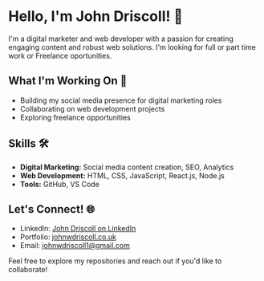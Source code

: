 # Hello, I'm John Driscoll! 👋

I'm a digital marketer and web developer with a passion for creating engaging content and robust web solutions. I'm looking for full or part time work or Freelance oportunities.

## What I'm Working On 🚀
- Building my social media presence for digital marketing roles
- Collaborating on web development projects
- Exploring freelance opportunities

## Skills 🛠️
- **Digital Marketing:** Social media content creation, SEO, Analytics
- **Web Development:** HTML, CSS, JavaScript, React.js, Node.js
- **Tools:** GitHub, VS Code

## Let's Connect! 🌐
- LinkedIn: [John Driscoll on LinkedIn](https://www.linkedin.com/in/john-driscoll-188462108/)
- Portfolio: [johnwdriscoll.co.uk](http://www.johnwdriscoll.co.uk)
- Email: [johnwdriscoll1@gmail.com](mailto:johnwdriscoll1@gmail.com)

Feel free to explore my repositories and reach out if you'd like to collaborate!
